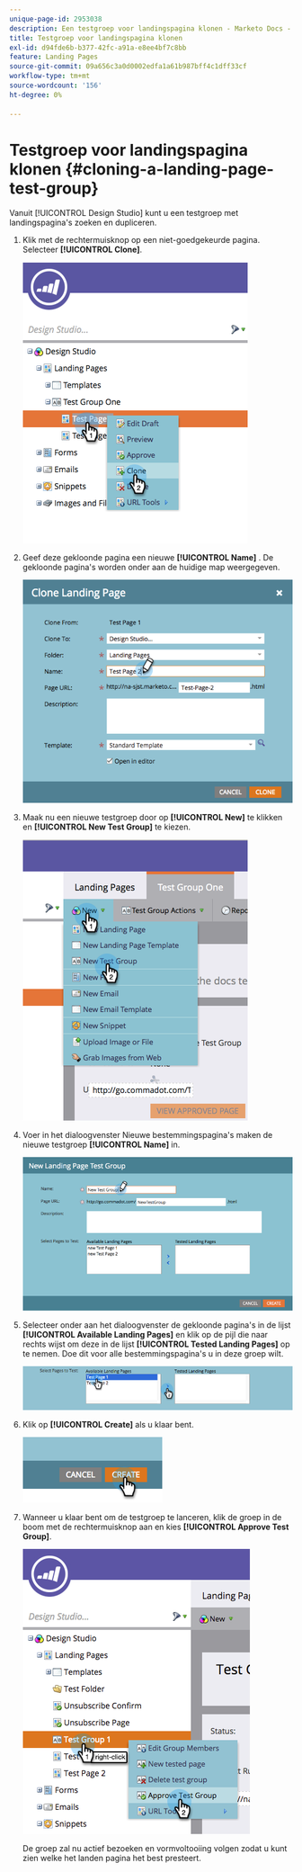 ```yaml
---
unique-page-id: 2953038
description: Een testgroep voor landingspagina klonen - Marketo Docs - Productdocumentatie
title: Testgroep voor landingspagina klonen
exl-id: d94fde6b-b377-42fc-a91a-e8ee4bf7c8bb
feature: Landing Pages
source-git-commit: 09a656c3a0d0002edfa1a61b987bff4c1dff33cf
workflow-type: tm+mt
source-wordcount: '156'
ht-degree: 0%

---
```


# Testgroep voor landingspagina klonen {#cloning-a-landing-page-test-group}

Vanuit [!UICONTROL Design Studio] kunt u een testgroep met landingspagina&#39;s zoeken en dupliceren.

1. Klik met de rechtermuisknop op een niet-goedgekeurde pagina. Selecteer **[!UICONTROL Clone]**.

   ![](assets/image2015-4-27-15-3a11-3a24.png)

1. Geef deze gekloonde pagina een nieuwe **[!UICONTROL Name]** . De gekloonde pagina&#39;s worden onder aan de huidige map weergegeven.

   ![](assets/image2015-4-27-16-3a10-3a10.png)

1. Maak nu een nieuwe testgroep door op **[!UICONTROL New]** te klikken en **[!UICONTROL New Test Group]** te kiezen.

   ![](assets/image2015-4-27-15-3a49-3a54.png)

1. Voer in het dialoogvenster Nieuwe bestemmingspagina&#39;s maken de nieuwe testgroep **[!UICONTROL Name]** in.

   ![](assets/image2015-4-27-15-3a58-3a13.png)

1. Selecteer onder aan het dialoogvenster de gekloonde pagina&#39;s in de lijst **[!UICONTROL Available Landing Pages]** en klik op de pijl die naar rechts wijst om deze in de lijst **[!UICONTROL Tested Landing Pages]** op te nemen. Doe dit voor alle bestemmingspagina&#39;s u in deze groep wilt.

   ![](assets/image2015-4-27-16-3a3-3a22.png)

1. Klik op **[!UICONTROL Create]** als u klaar bent.

   ![](assets/image2015-4-27-16-3a7-3a50.png)

1. Wanneer u klaar bent om de testgroep te lanceren, klik de groep in de boom met de rechtermuisknop aan en kies **[!UICONTROL Approve Test Group]**.

   ![](assets/image2015-4-27-16-3a19-3a10.png)

   De groep zal nu actief bezoeken en vormvoltooiing volgen zodat u kunt zien welke het landen pagina het best presteert.

